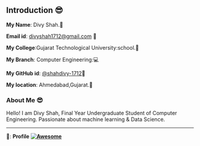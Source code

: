 ## Introduction :sunglasses:

**My Name**: Divy Shah.:boy:

**Email id**: divyshah1712@gmail.com :email:

**My College**:Gujarat Technological University:school.:school:

**My Branch**: Computer Engineering::computer:

**My GitHub id**: [@shahdivy-1712](https://github.com/shahdivy-1712):link:

**My location**: Ahmedabad,Gujarat.:house_with_garden:

### About Me :sunglasses:
Hello! I am Divy Shah, Final Year Undergraduate Student of Computer Engineering.
Passionate about machine learning & Data Science.


---

 :link:: **Profile**  **[![Awesome](https://awesome.re/badge.svg)](https://github.com/shahdivy-1712)**

